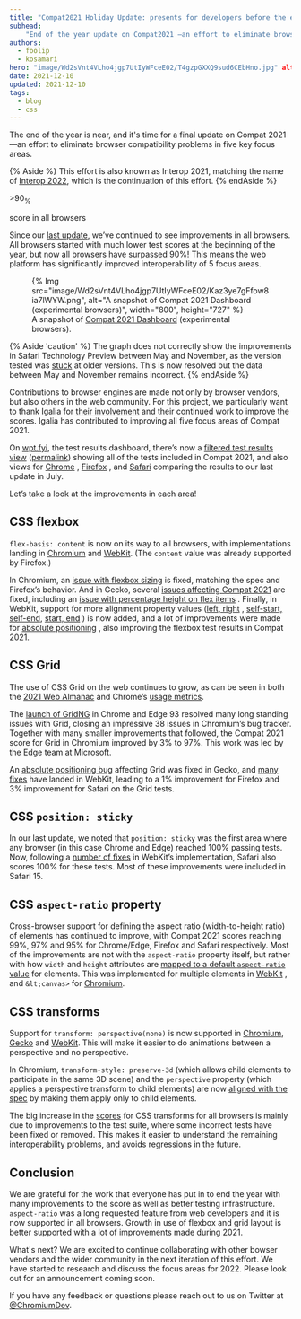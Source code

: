 ```yaml
---
title: "Compat2021 Holiday Update: presents for developers before the end of the year"
subhead:
    "End of the year update on Compat2021 —an effort to eliminate browser compatibility problems in five key focus areas: CSS Flexbox, CSS Grid, position: sticky, aspect-ratio, and CSS transforms."
authors:
  - foolip
  - kosamari 
hero: "image/Wd2sVnt4VLho4jgp7UtIyWFceE02/T4gzpGXXQ9sud6CEbHno.jpg" alt: "a hand holding a small box of presents with red ribbon." 
date: 2021-12-10 
updated: 2021-12-10 
tags:
  - blog
  - css
---
```


The end of the year is near, and it's time for a final update on Compat 2021—an effort to eliminate 
browser compatibility problems in five key focus areas.

{% Aside %}
This effort is also known as Interop 2021, matching the name of 
[Interop 2022](https://github.com/web-platform-tests/interop-2022), which is the continuation of 
this effort.
{% endAside %}

<div class="stats">
  <div class="stats__item">
    <p class="stats__figure"> >90<sub>%</sub></p>
    <p>score in all browsers</p>
  </div>
</div>

Since our [last update](https://web.dev/compat2021-midyear/), we’ve continued to see improvements 
in all browsers. All browsers started with much lower test scores at the beginning of the year, but 
now all browsers have surpassed 90%! This means the web platform has significantly improved 
interoperability of 5 focus areas. 

<figure class="w-figure">
{% Img src="image/Wd2sVnt4VLho4jgp7UtIyWFceE02/Kaz3ye7gFfow8ia7lWYW.png", alt="A snapshot of Compat 
2021 Dashboard (experimental browsers)", width="800", height="727" %}
  <figcaption class="w-figcaption">
    A snapshot of <a href="https://wpt.fyi/compat2021">Compat 2021 Dashboard</a> (experimental 
    browsers).
  </figcaption>
</figure>

{% Aside 'caution' %}
The graph does not correctly show the improvements in Safari Technology Preview between May and 
November, as the version tested was [stuck](https://github.com/web-platform-tests/wpt/issues/31147) 
at older versions. This is now resolved but the data between May and November remains incorrect.
{% endAside %}

Contributions to browser engines are made not only by browser vendors, but also others in the web 
community. For this project, we particularly want to thank Igalia for 
[their involvement](https://www.igalia.com/2021/11/12/New-Interoperability-Milestones.html) and 
their continued work to improve the scores. Igalia has contributed to improving all five focus 
areas of Compat 2021.

On [wpt.fyi](https://wpt.fyi/), the test results dashboard, there’s now a 
[filtered test results view](https://wpt.fyi/results/?label=master&label=experimental&product=chrome&product=firefox&product=safari&aligned&q=label%3Ainterop-2021) 
([permalink](https://wpt.fyi/results/?q=label%3Ainterop-2021&run_id=5629744973348864&run_id=5117500464300032&run_id=5734588178497536)) showing all of the tests included in Compat 2021, 
and also views for [Chrome](https://wpt.fyi/results/?diff&filter=ADC&q=label%3Ainterop-2021&run_id=5738932147847168&run_id=5629744973348864)
, [Firefox](https://wpt.fyi/results/?diff&filter=ADC&q=label%3Ainterop-2021&run_id=5644039006191616&run_id=5117500464300032)
, and [Safari](https://wpt.fyi/results/?diff&filter=ADC&q=label%3Ainterop-2021&run_id=5739124314079232&run_id=5734588178497536) 
comparing the results to our last update in July.

Let’s take a look at the improvements in each area!


## CSS flexbox

`flex-basis: content` is now on its way to all browsers, with implementations landing in 
[Chromium](https://bugs.chromium.org/p/chromium/issues/detail?id=470421) and 
[WebKit](https://trac.webkit.org/changeset/284440/webkit). (The `content` value was already 
supported by Firefox.)

In Chromium, an [issue with flexbox sizing](https://bugs.chromium.org/p/chromium/issues/detail?id=961902) 
is fixed, matching the spec and Firefox’s behavior. And in Gecko, several 
[issues affecting Compat 2021](https://bugzilla.mozilla.org/show_bug.cgi?id=1700745) are fixed, 
including an [issue with percentage height on flex items](https://bugzilla.mozilla.org/show_bug.cgi?id=1611303)
. Finally, in WebKit, support for more alignment property values ([left, right](https://trac.webkit.org/changeset/282078/webkit)
, [self-start, self-end](https://trac.webkit.org/changeset/282267/webkit), [start, end](https://trac.webkit.org/changeset/281840/webkit)
) is now added, and a lot of improvements were made for [absolute positioning](https://trac.webkit.org/changeset/281995/webkit)
, also improving the flexbox test results in Compat 2021.


## CSS Grid

The use of CSS Grid on the web continues to grow, as can be seen in both the 
[2021 Web Almanac](https://almanac.httparchive.org/en/2021/css#flexbox-and-grid-adoption) and 
Chrome’s [usage metrics](https://www.chromestatus.com/metrics/feature/timeline/popularity/1693).

The [launch of GridNG](https://blogs.windows.com/msedgedev/2021/08/10/compat2021-css-grid-gridng/) 
in Chrome and Edge 93 resolved many long standing issues with Grid, closing an impressive 38 issues 
in Chromium’s bug tracker. Together with many smaller improvements that followed, the Compat 2021 
score for Grid in Chromium improved by 3% to 97%. This work was led by the Edge team at Microsoft.

An [absolute positioning bug](https://bugzilla.mozilla.org/show_bug.cgi?id=1707643) affecting Grid 
was fixed in Gecko, and [many fixes](https://bugs.webkit.org/buglist.cgi?bug_status=RESOLVED&email1=zsun%40igalia.com&emailassigned_to1=1&emailtype1=equals&list_id=7730965&query_format=advanced&resolution=FIXED&short_desc=grid&short_desc_type=allwordssubstr)
 have landed in WebKit, leading to a 1% improvement for Firefox and 3% improvement for Safari on 
the Grid tests.


## CSS `position: sticky`

In our last update, we noted that `position: sticky` was the first area where any browser (in this 
case Chrome and Edge) reached 100% passing tests. Now, following a [number of fixes](https://bugs.webkit.org/buglist.cgi?bug_status=RESOLVED&email1=mrobinson%40webkit.org&emailassigned_to1=1&emailtype1=equals&list_id=7731158&query_format=advanced&resolution=FIXED&short_desc=sticky&short_desc_type=allwordssubstr) 
in WebKit’s implementation, Safari also scores 100% for these tests.  Most of these improvements 
were included in Safari 15.


## CSS `aspect-ratio` property

Cross-browser support for defining the aspect ratio (width-to-height ratio) of elements has 
continued to improve, with Compat 2021 scores reaching 99%, 97% and 95% for Chrome/Edge, Firefox 
and Safari respectively. Most of the improvements are not with the `aspect-ratio` property itself, 
but rather with how `width` and `height` attributes are [mapped to a default `aspect-ratio` value](https://developer.mozilla.org/docs/Web/Media/images/aspect_ratio_mapping) 
for elements. This was implemented for multiple elements in [WebKit](https://wpt.fyi/results/html/rendering/replaced-elements/attributes-for-embedded-content-and-images?diff&filter=ADC&q=label%3Ainterop-2021&run_id=5739124314079232&run_id=6290692121821184)
, and `&lt;canvas>` for [Chromium](https://chromium-review.googlesource.com/c/chromium/src/+/3109968).


## CSS transforms

Support for `transform: perspective(none)` is now supported in 
[Chromium](https://chromestatus.com/feature/5687325523705856), 
[Gecko](https://bugzilla.mozilla.org/show_bug.cgi?id=1725207) and 
[WebKit](https://trac.webkit.org/changeset/285255/webkit). This will make it easier to do 
animations between a perspective and no perspective.

In Chromium, `transform-style: preserve-3d` (which allows child elements to participate in the same 
3D scene) and the `perspective` property (which applies a perspective transform to child elements) 
are now [aligned with the spec](https://chromestatus.com/feature/5640541339385856) by making them 
apply only to child elements.

The big increase in the [scores](https://wpt.fyi/compat2021?feature=css-transforms) for CSS 
transforms for all browsers is mainly due to improvements to the test suite, where some incorrect 
tests have been fixed or removed. This makes it easier to understand the remaining interoperability 
problems, and avoids regressions in the future.


## Conclusion

We are grateful for the work that everyone has put in to end the year with many improvements to the 
score as well as better testing infrastructure. `aspect-ratio` was a long requested feature from 
web developers and it is now supported in all browsers. Growth in use of flexbox and grid layout is 
better supported with a lot of improvements made during 2021. 

What's next? We are excited to continue collaborating with other bowser vendors and the wider 
community in the next iteration of this effort. We have started to research and discuss the focus 
areas for 2022. Please look out for an announcement coming soon.

If you have any feedback or questions please reach out to us on Twitter at [@ChromiumDev](https://twitter.com/ChromiumDev). 

